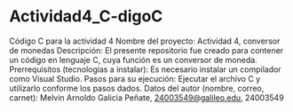 # Actividad4_C-digoC
Código C para la actividad 4
Nombre del proyecto: Actividad 4, conversor de monedas
Descripción: El presente repositorio fue creado para contener un código en lenguaje C, cuya función es un conversor de moneda.
Prerrequisitos (tecnologías a instalar): Es necesario instalar un compilador como Visual Studio.
Pasos para su ejecución: Ejecutar el archivo C y utilizarlo conforme los pasos dados.
Datos del autor (nombre, correo, carnet): Melvin Arnoldo Galicia Peñate, 24003549@galileo.edu, 24003549
